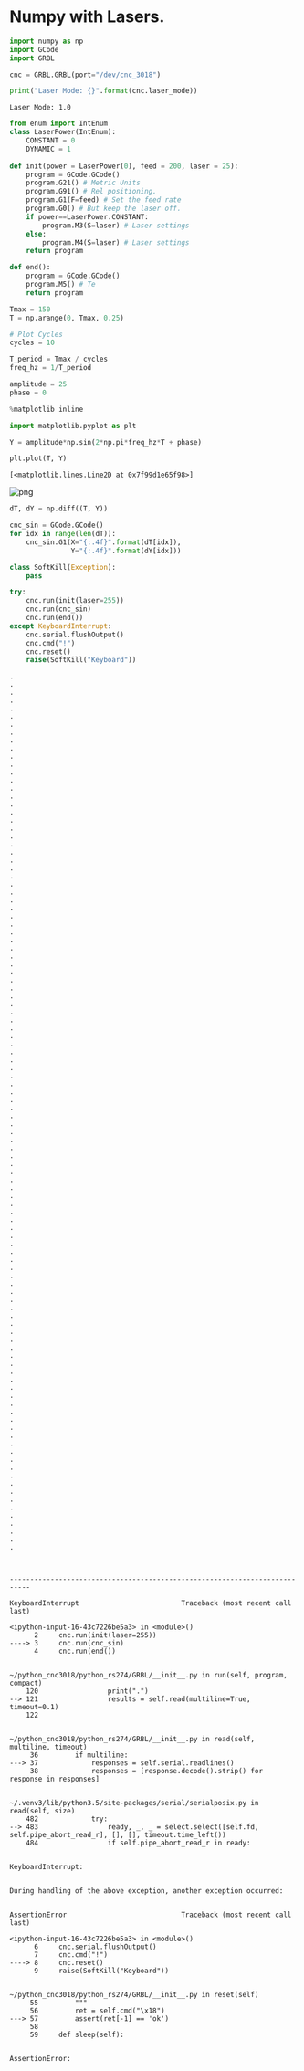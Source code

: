 
# Numpy with Lasers.


```python
import numpy as np
import GCode
import GRBL

cnc = GRBL.GRBL(port="/dev/cnc_3018")

print("Laser Mode: {}".format(cnc.laser_mode))
```

    Laser Mode: 1.0



```python
from enum import IntEnum
class LaserPower(IntEnum):
    CONSTANT = 0
    DYNAMIC = 1
    
def init(power = LaserPower(0), feed = 200, laser = 25):
    program = GCode.GCode()
    program.G21() # Metric Units
    program.G91() # Rel positioning.
    program.G1(F=feed) # Set the feed rate
    program.G0() # But keep the laser off.
    if power==LaserPower.CONSTANT:
        program.M3(S=laser) # Laser settings
    else:
        program.M4(S=laser) # Laser settings
    return program

def end():
    program = GCode.GCode()
    program.M5() # Te
    return program
```


```python
Tmax = 150
T = np.arange(0, Tmax, 0.25)
```


```python
# Plot Cycles
cycles = 10
```


```python
T_period = Tmax / cycles
freq_hz = 1/T_period
```


```python
amplitude = 25
phase = 0
```


```python
%matplotlib inline
```


```python
import matplotlib.pyplot as plt
```


```python
Y = amplitude*np.sin(2*np.pi*freq_hz*T + phase)
```


```python
plt.plot(T, Y)
```




    [<matplotlib.lines.Line2D at 0x7f99d1e65f98>]




![png](LaserNumpy_files/LaserNumpy_10_1.png)



```python
dT, dY = np.diff((T, Y))
```


```python
cnc_sin = GCode.GCode()
for idx in range(len(dT)):
    cnc_sin.G1(X="{:.4f}".format(dT[idx]),
               Y="{:.4f}".format(dY[idx]))
```


```python
class SoftKill(Exception):
    pass
```


```python
try:
    cnc.run(init(laser=255))
    cnc.run(cnc_sin)
    cnc.run(end())
except KeyboardInterrupt:
    cnc.serial.flushOutput()
    cnc.cmd("!")
    cnc.reset()
    raise(SoftKill("Keyboard"))
```

    .
    .
    .
    .
    .
    .
    .
    .
    .
    .
    .
    .
    .
    .
    .
    .
    .
    .
    .
    .
    .
    .
    .
    .
    .
    .
    .
    .
    .
    .
    .
    .
    .
    .
    .
    .
    .
    .
    .
    .
    .
    .
    .
    .
    .
    .
    .
    .
    .
    .
    .
    .
    .
    .
    .
    .
    .
    .
    .
    .
    .
    .
    .
    .
    .
    .
    .
    .
    .
    .
    .
    .
    .
    .
    .
    .
    .
    .
    .
    .
    .
    .
    .
    .
    .
    .
    .
    .
    .
    .
    .
    .
    .
    .
    .
    .
    .
    .
    .
    .
    .
    .
    .
    .
    .
    .
    .
    .
    .
    .



    ---------------------------------------------------------------------------

    KeyboardInterrupt                         Traceback (most recent call last)

    <ipython-input-16-43c7226be5a3> in <module>()
          2     cnc.run(init(laser=255))
    ----> 3     cnc.run(cnc_sin)
          4     cnc.run(end())


    ~/python_cnc3018/python_rs274/GRBL/__init__.py in run(self, program, compact)
        120                 print(".")
    --> 121                 results = self.read(multiline=True, timeout=0.1)
        122 


    ~/python_cnc3018/python_rs274/GRBL/__init__.py in read(self, multiline, timeout)
         36         if multiline:
    ---> 37             responses = self.serial.readlines()
         38             responses = [response.decode().strip() for response in responses]


    ~/.venv3/lib/python3.5/site-packages/serial/serialposix.py in read(self, size)
        482             try:
    --> 483                 ready, _, _ = select.select([self.fd, self.pipe_abort_read_r], [], [], timeout.time_left())
        484                 if self.pipe_abort_read_r in ready:


    KeyboardInterrupt: 

    
    During handling of the above exception, another exception occurred:


    AssertionError                            Traceback (most recent call last)

    <ipython-input-16-43c7226be5a3> in <module>()
          6     cnc.serial.flushOutput()
          7     cnc.cmd("!")
    ----> 8     cnc.reset()
          9     raise(SoftKill("Keyboard"))


    ~/python_cnc3018/python_rs274/GRBL/__init__.py in reset(self)
         55         """
         56         ret = self.cmd("\x18")
    ---> 57         assert(ret[-1] == 'ok')
         58 
         59     def sleep(self):


    AssertionError: 



```python

```
